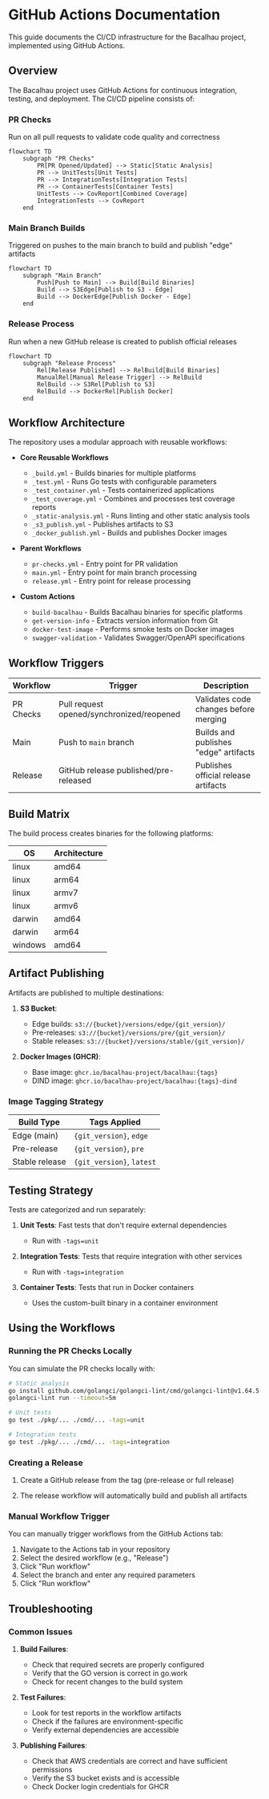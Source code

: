 # GitHub Actions Documentation

This guide documents the CI/CD infrastructure for the Bacalhau project, implemented using GitHub Actions.


## Overview

The Bacalhau project uses GitHub Actions for continuous integration, testing, and deployment. The CI/CD pipeline consists of:

### **PR Checks**  
Run on all pull requests to validate code quality and correctness

```mermaid
flowchart TD
    subgraph "PR Checks"
        PR[PR Opened/Updated] --> Static[Static Analysis]
        PR --> UnitTests[Unit Tests]
        PR --> IntegrationTests[Integration Tests]
        PR --> ContainerTests[Container Tests]
        UnitTests --> CovReport[Combined Coverage]
        IntegrationTests --> CovReport
    end
```
### **Main Branch Builds** 
Triggered on pushes to the main branch to build and publish "edge" artifacts
```mermaid
flowchart TD
    subgraph "Main Branch"
        Push[Push to Main] --> Build[Build Binaries]
        Build --> S3Edge[Publish to S3 - Edge]
        Build --> DockerEdge[Publish Docker - Edge]
    end
```


### **Release Process**
Run when a new GitHub release is created to publish official releases
```mermaid
flowchart TD
    subgraph "Release Process"
        Rel[Release Published] --> RelBuild[Build Binaries]
        ManualRel[Manual Release Trigger] --> RelBuild
        RelBuild --> S3Rel[Publish to S3]
        RelBuild --> DockerRel[Publish Docker]
    end
```

## Workflow Architecture

The repository uses a modular approach with reusable workflows:

- **Core Reusable Workflows**
    - `_build.yml` - Builds binaries for multiple platforms
    - `_test.yml` - Runs Go tests with configurable parameters
    - `_test_container.yml` - Tests containerized applications
    - `_test_coverage.yml` - Combines and processes test coverage reports
    - `_static-analysis.yml` - Runs linting and other static analysis tools
    - `_s3_publish.yml` - Publishes artifacts to S3
    - `_docker_publish.yml` - Builds and publishes Docker images

- **Parent Workflows**
    - `pr-checks.yml` - Entry point for PR validation
    - `main.yml` - Entry point for main branch processing
    - `release.yml` - Entry point for release processing

- **Custom Actions**
    - `build-bacalhau` - Builds Bacalhau binaries for specific platforms
    - `get-version-info` - Extracts version information from Git
    - `docker-test-image` - Performs smoke tests on Docker images
    - `swagger-validation` - Validates Swagger/OpenAPI specifications

## Workflow Triggers

| Workflow | Trigger | Description |
|----------|---------|-------------|
| PR Checks | Pull request opened/synchronized/reopened | Validates code changes before merging |
| Main | Push to `main` branch | Builds and publishes "edge" artifacts |
| Release | GitHub release published/pre-released | Publishes official release artifacts |

## Build Matrix

The build process creates binaries for the following platforms:

| OS | Architecture |
|----|-------------|
| linux | amd64 |
| linux | arm64 |
| linux | armv7 |
| linux | armv6 |
| darwin | amd64 |
| darwin | arm64 |
| windows | amd64 |

## Artifact Publishing

Artifacts are published to multiple destinations:

1. **S3 Bucket**:
    - Edge builds: `s3://{bucket}/versions/edge/{git_version}/`
    - Pre-releases: `s3://{bucket}/versions/pre/{git_version}/`
    - Stable releases: `s3://{bucket}/versions/stable/{git_version}/`

2. **Docker Images (GHCR)**:
    - Base image: `ghcr.io/bacalhau-project/bacalhau:{tags}`
    - DIND image: `ghcr.io/bacalhau-project/bacalhau:{tags}-dind`

### Image Tagging Strategy

| Build Type | Tags Applied |
|------------|--------------|
| Edge (main) | `{git_version}`, `edge` |
| Pre-release | `{git_version}`, `pre` |
| Stable release | `{git_version}`, `latest` |

## Testing Strategy

Tests are categorized and run separately:

1. **Unit Tests**: Fast tests that don't require external dependencies
    - Run with `-tags=unit`

2. **Integration Tests**: Tests that require integration with other services
    - Run with `-tags=integration`

3. **Container Tests**: Tests that run in Docker containers
    - Uses the custom-built binary in a container environment

## Using the Workflows

### Running the PR Checks Locally

You can simulate the PR checks locally with:

```bash
# Static analysis
go install github.com/golangci/golangci-lint/cmd/golangci-lint@v1.64.5
golangci-lint run --timeout=5m

# Unit tests
go test ./pkg/... ./cmd/... -tags=unit

# Integration tests
go test ./pkg/... ./cmd/... -tags=integration
```

### Creating a Release

1. Create a GitHub release from the tag (pre-release or full release)

2. The release workflow will automatically build and publish all artifacts

### Manual Workflow Trigger

You can manually trigger workflows from the GitHub Actions tab:

1. Navigate to the Actions tab in your repository
2. Select the desired workflow (e.g., "Release")
3. Click "Run workflow"
4. Select the branch and enter any required parameters
5. Click "Run workflow"


## Troubleshooting

### Common Issues

1. **Build Failures**:
    - Check that required secrets are properly configured
    - Verify that the GO version is correct in go.work
    - Check for recent changes to the build system

2. **Test Failures**:
    - Look for test reports in the workflow artifacts
    - Check if the failures are environment-specific
    - Verify external dependencies are accessible

3. **Publishing Failures**:
    - Check that AWS credentials are correct and have sufficient permissions
    - Verify the S3 bucket exists and is accessible
    - Check Docker login credentials for GHCR
